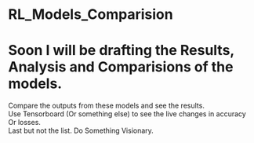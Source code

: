 # RL_Models_Comparision

# Soon I will be drafting the Results, Analysis and Comparisions of the models. 
 
 Compare the outputs from these models and see the results. <br>
 Use Tensorboard (Or something else) to see the live changes in accuracy Or losses. <br>
 Last but not the list. Do Something Visionary. <br>
